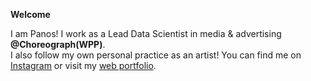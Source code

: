 <b>Welcome</b>

I am Panos!
I work as a Lead Data Scientist in media & advertising <b>@Choreograph(WPP)</b>.<br>
I also follow my own personal practice as an artist! You can find me on <a href="https://www.instagram.com/panos.kazantzis/)">Instagram</a> or visit my <a href="https://panoskazantzis.com/">web portfolio</a>.
